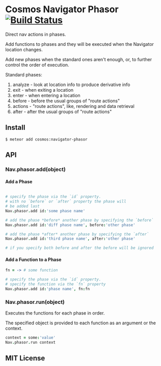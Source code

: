 # Cosmos Navigator Phasor  [![Build Status](https://travis-ci.org/elidoran/cosmos-navigator-phasor.svg?branch=master)](https://travis-ci.org/elidoran/cosmos-navigator-phasor)

Direct nav actions in phases.

Add functions to phases and they will be executed when the Navigator location changes.

Add new phases when the standard ones aren't enough, or, to further control the order of execution.

Standard phases:

1. analyze - look at location info to produce derivative info
2. exit - when exiting a location
3. enter - when entering a location
4. before - before the usual groups of "route actions"
5. actions - "route actions", like, rendering and data retrieval
6. after - after the usual groups of "route actions"


## Install

    $ meteor add cosmos:navigator-phasor


## API

### Nav.phasor.add(object)

#### Add a Phase

```coffeescript

# specify the phase via the `id` property.
# with no `before` or `after` property the phase will
# be added last
Nav.phasor.add id:'some phase name'

# add the phase *before* another phase by specifying the `before`
Nav.phasor.add id:'diff phase name', before:'other phase'

# add the phase *after* another phase by specifying the `after`
Nav.phasor.add id:'third phase name', after:'other phase'

# if you specify both before and after the before will be ignored
```

#### Add a Function to a Phase

```coffeescript
fn = -> # some function

# specify the phase via the `id` property.
# specify the function via the `fn` property
Nav.phasor.add id:'phase name', fn:fn
```


### Nav.phasor.run(object)

Executes the functions for each phase in order.

The specified object is provided to each function as an argument or the context.


```coffeescript
context = some:'value'
Nav.phasor.run context
```

## MIT License
